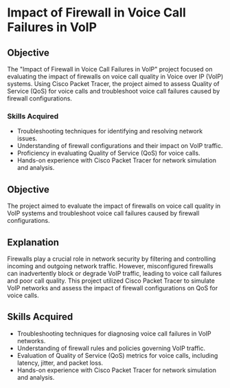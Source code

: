 # Impact of Firewall in Voice Call Failures in VoIP

## Objective
The "Impact of Firewall in Voice Call Failures in VoIP" project focused on evaluating the impact of firewalls on voice call quality in Voice over IP (VoIP) systems. Using Cisco Packet Tracer, the project aimed to assess Quality of Service (QoS) for voice calls and troubleshoot voice call failures caused by firewall configurations.

### Skills Acquired
- Troubleshooting techniques for identifying and resolving network issues.
- Understanding of firewall configurations and their impact on VoIP traffic.
- Proficiency in evaluating Quality of Service (QoS) for voice calls.
- Hands-on experience with Cisco Packet Tracer for network simulation and analysis.

## Objective
The project aimed to evaluate the impact of firewalls on voice call quality in VoIP systems and troubleshoot voice call failures caused by firewall configurations.

## Explanation
Firewalls play a crucial role in network security by filtering and controlling incoming and outgoing network traffic. However, misconfigured firewalls can inadvertently block or degrade VoIP traffic, leading to voice call failures and poor call quality. This project utilized Cisco Packet Tracer to simulate VoIP networks and assess the impact of firewall configurations on QoS for voice calls.

## Skills Acquired
- Troubleshooting techniques for diagnosing voice call failures in VoIP networks.
- Understanding of firewall rules and policies governing VoIP traffic.
- Evaluation of Quality of Service (QoS) metrics for voice calls, including latency, jitter, and packet loss.
- Hands-on experience with Cisco Packet Tracer for network simulation and analysis.


